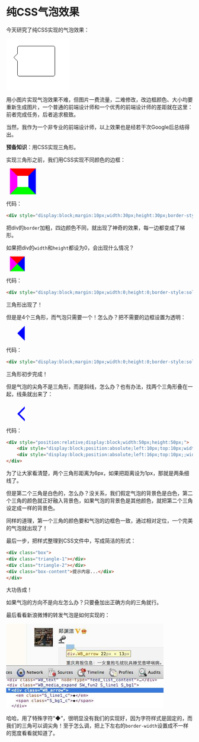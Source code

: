 # 纯CSS气泡效果

<!-- https://www.liaoxuefeng.com/article/895922203976832 -->

今天研究了纯CSS实现的气泡效果：

<div style="display:block;width:150px;height:120px;padding:10px;background-color:#fff">
<div style="display:block;position:relative;left:20px;top:10px;width:100px; height:80px; border:1px solid #000;border-radius:5px;background-color:#fff; margin-bottom:20px;"><div style="display:block;position:absolute;left:-21px;top:20px;width:0px;height:0px;border:10px solid;border-color:transparent #000 transparent transparent;"></div><div style="display:block;position:absolute;left:-20px;top:20px;width:0px;height:0px;border:10px solid;border-color:transparent #fff transparent transparent;"></div></div></div>

用小图片实现气泡效果不难，但图片一费流量，二难修改，改边框颜色、大小均要重新生成图片，一个普通的前端设计师和一个优秀的前端设计师的差距就在这里：前者完成任务，后者追求极致。

当然，我作为一个非专业的前端设计师，以上效果也是经若干次Google后总结得出。

**预备知识**：用CSS实现三角形。

实现三角形之前，我们用CSS实现不同颜色的边框：

<div style="display:block;margin:10px;width:30px;height:30px;border-style:solid;border-width:20px;border-color:#f00 #00f #0f0 #f0f;background-color:#fff"></div>

代码：

```html
<div style="display:block;margin:10px;width:30px;height:30px;border-style:solid;border-width:20px;border-color:#f00 #00f #0f0 #f0f;background-color:#fff"></div>
```

把div的`border`加粗，四边颜色不同，就出现了神奇的效果，每一边都变成了梯形。

如果把div的`width`和`height`都设为0，会出现什么情况？

<div style="display:block;margin:10px;width:0;height:0;border-style:solid;border-width:20px;border-color:#f00 #00f #0f0 #f0f;background-color:#fff"></div>

代码：

```html
<div style="display:block;margin:10px;width:0;height:0;border-style:solid;border-width:20px;border-color:#f00 #00f #0f0 #f0f;background-color:#fff"></div>
```

三角形出现了！

但是是4个三角形，而气泡只需要一个！怎么办？把不需要的边框设置为透明：

<div style="display:block;margin:10px;width:0;height:0;border-style:solid;border-width:20px;border-color:transparent #00f transparent transparent;"></div>

代码：

```html
<div style="display:block;margin:10px;width:0;height:0;border-style:solid;border-width:20px;border-color:transparent #00f transparent transparent;"></div>
```

三角形初步完成！

但是气泡的尖角不是三角形，而是斜线，怎么办？也有办法，找两个三角形叠在一起，线条就出来了：

<div style="position:relative;display:block;width:50px;height:50px;"><div style="display:block;position:absolute;left:10px;top:10px;width:0;height:0;border-style:solid;border-width:20px;border-color:transparent #00f transparent transparent;"></div><div style="display:block;position:absolute;left:16px;top:10px;;width:0;height:0;border-style:solid;border-width:20px;border-color:transparent #fff transparent transparent;"></div></div>

代码：

```html
<div style="position:relative;display:block;width:50px;height:50px;">
    <div style="display:block;position:absolute;left:10px;top:10px;width:0;height:0;border-style:solid;border-width:20px;border-color:transparent #00f transparent transparent;"></div>
    <div style="display:block;position:absolute;left:16px;top:10px;;width:0;height:0;border-style:solid;border-width:20px;border-color:transparent #fff transparent transparent;"></div>
</div>
```

为了让大家看清楚，两个三角形距离为6px，如果把距离设为1px，那就是两条细线了。

但是第二个三角是白色的，怎么办？没关系，我们假定气泡的背景色是白色，第二个三角的颜色就正好融入背景色，如果气泡的背景色是其他颜色，就把第二个三角设定成一样的背景色。

同样的道理，第一个三角的颜色要和气泡的边框色一致，通过相对定位，一个完美的气泡就出现了！

最后一步，把样式整理到CSS文件中，写成简洁的形式：

```html
<div class="box">
<div class="triangle-1"></div>
<div class="triangle-2"></div>
<div class="box-content">提示内容...</div>
</div>
```

大功告成！

如果气泡的方向不是向左怎么办？只要叠加出正确方向的三角就行。

最后看看新浪微博的转发气泡是如何实现的：

![sina weibo bubble](sina-bubble.jpg)

哈哈，用了特殊字符“◆”，很明显没有我们的实现好，因为字符样式是固定的，而我们的三角可以调尖角！至于怎么调，把上下左右的`border-width`设置成不一样的宽度看看就知道了。
